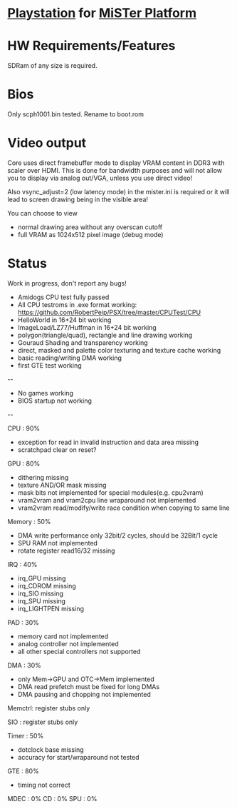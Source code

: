 # [Playstation](https://en.wikipedia.org/wiki/PlayStation_(console)) for [MiSTer Platform](https://github.com/MiSTer-devel/Main_MiSTer/wiki)


# HW Requirements/Features
SDRam of any size is required.

# Bios
Only scph1001.bin tested.
Rename to boot.rom

# Video output
Core uses direct framebuffer mode to display VRAM content in DDR3 with scaler over HDMI.
This is done for bandwidth purposes and will not allow you to display via analog out/VGA, unless you use direct video!

Also vsync_adjust=2 (low latency mode) in the mister.ini is required or it will lead to screen drawing being in the visible area!

You can choose to view
- normal drawing area without any overscan cutoff
- full VRAM as 1024x512 pixel image (debug mode)

# Status

Work in progress, don't report any bugs!

- Amidogs CPU test fully passed
- All CPU testroms in .exe format working: https://github.com/RobertPeip/PSX/tree/master/CPUTest/CPU
- HelloWorld in 16+24 bit working
- ImageLoad/LZ77/Huffman in 16+24 bit working
- polygon(triangle/quad), rectangle and line drawing working
- Gouraud Shading and transparency working
- direct, masked and palette color texturing and texture cache working
- basic reading/writing DMA working
- first GTE test working

-- 

- No games working
- BIOS startup not working

--

CPU    : 90%
- exception for read in invalid instruction and data area missing
- scratchpad clear on reset?

GPU    : 80%
- dithering missing
- texture AND/OR mask missing
- mask bits not implemented for special modules(e.g. cpu2vram)
- vram2vram and vram2cpu line wraparound not implemented
- vram2vram read/modify/write race condition when copying to same line

Memory : 50%
- DMA write performance only 32bit/2 cycles, should be 32Bit/1 cycle
- SPU RAM not implemented
- rotate register read16/32 missing

IRQ    : 40%
- irq_GPU missing    
- irq_CDROM missing 
- irq_SIO missing     
- irq_SPU missing    
- irq_LIGHTPEN missing

PAD    : 30%
- memory card not implemented
- analog controller not implemented
- all other special controllers not supported

DMA    : 30%
- only Mem->GPU and OTC->Mem implemented
- DMA read prefetch must be fixed for long DMAs
- DMA pausing and chopping not implemented 

Memctrl: register stubs only

SIO    : register stubs only

Timer  : 50%
- dotclock base missing
- accuracy for start/wraparound not tested

GTE    : 80%
- timing not correct

MDEC   : 0% 
CD     : 0%
SPU    : 0%
